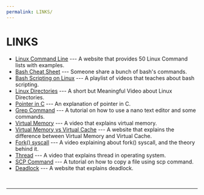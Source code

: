 ```yaml
---
permalink: LINKS/
---
```


# LINKS
* [Linux Command Line](https://www.javatpoint.com/linux-commands) ---
A website that provides 50 Linux Command lists with examples.
* [Bash Cheat Sheet](https://github.com/RehanSaeed/Bash-Cheat-Sheet) ---
Someone share a bunch of bash's commands.
* [Bash Scripting on Linux](https://www.youtube.com/playlist?list=PLT98CRl2KxKGj-VKtApD8-zCqSaN2mD4w) ---
A playlist of videos that teaches about bash scripting.
* [Linux Directories](https://www.youtube.com/watch?v=42iQKuQodW4) ---
A short but Meaningful Video about Linux Directories.
* [Pointer in C](https://linuxhint.com/use-pointers-c/) ---
An explanation of pointer in C.
* [Grep Command](https://www.hostinger.com/tutorials/how-to-install-and-use-nano-text-editor) ---
A tutorial on how to use a nano text editor and some commands.
* [Virtual Memory](https://www.youtube.com/watch?v=2quKyPnUShQ) ---
A video that explains virtual memory.
* [Virtual Memory vs Virtual Cache](https://www.geeksforgeeks.org/difference-between-virtual-memory-and-cache-memory/?ref=rp) ---
A website that explains the difference between Virtual Memory and Virtual Cache.
* [Fork() syscall](https://www.youtube.com/watch?v=ss1-REMJ9GA) ---
A video explaining about fork() syscall, and the theory behind it.
* [Thread](https://www.youtube.com/watch?v=LOfGJcVnvAk) ---
A video that explains thread in operating system.
* [SCP Command](https://www.youtube.com/watch?v=q2OHvlr081s) ---
A tutorial on how to copy a file using scp command.
* [Deadlock](https://www.geeksforgeeks.org/introduction-of-deadlock-in-operating-system/) ---
A website that explains deadlock.
<br>
<hr>
